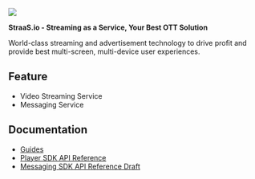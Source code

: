 ![](https://event.livehouse.in/straas.io/admintool/images/logo.png)

**StraaS.io - Streaming as a Service, Your Best OTT Solution**

World-class streaming and advertisement technology to drive profit and provide best multi-screen,
multi-device user experiences.

## Feature

- Video Streaming Service
- Messaging Service

## Documentation

- [Guides](https://github.com/StraaS/StraaS-iOS/wiki)
- [Player SDK API Reference](https://straas.github.io/StraaS-iOS-sdk/StraaSSDK/)
- [Messaging SDK API Reference Draft](https://straas.github.io/StraaS-iOS-sdk/StraaSMessagingSDK/)
